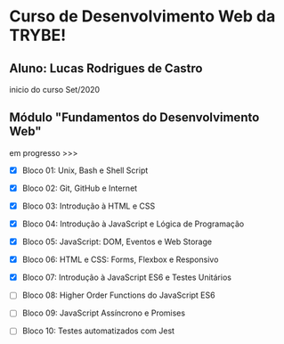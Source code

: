 # Curso de Desenvolvimento Web da TRYBE!
## Aluno: Lucas Rodrigues de Castro
inicio do curso Set/2020


## Módulo "Fundamentos do Desenvolvimento Web"
em progresso >>>

- [x] Bloco 01: Unix, Bash e Shell Script

- [x] Bloco 02: Git, GitHub e Internet

- [x] Bloco 03: Introdução à HTML e CSS

- [x] Bloco 04: Introdução à JavaScript e Lógica de Programação

- [x] Bloco 05: JavaScript: DOM, Eventos e Web Storage

- [x] Bloco 06: HTML e CSS: Forms, Flexbox e Responsivo

- [x] Bloco 07: Introdução à JavaScript ES6 e Testes Unitários

- [ ] Bloco 08: Higher Order Functions do JavaScript ES6

- [ ] Bloco 09: JavaScript Assíncrono e Promises

- [ ] Bloco 10: Testes automatizados com Jest


